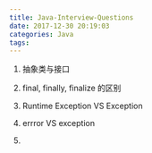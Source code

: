 ```yaml
---
title: Java-Interview-Questions
date: 2017-12-30 20:19:03
categories: Java
tags:
---
```



1. 抽象类与接口

2. final, finally, finalize 的区别

3. Runtime Exception VS Exception

4. errror VS exception

5. 
